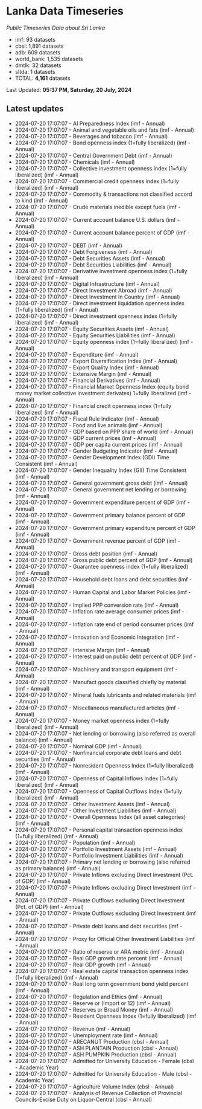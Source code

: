 # Lanka Data Timeseries
*Public Timeseries Data about Sri Lanka*

* imf: 93 datasets
* cbsl: 1,891 datasets
* adb: 609 datasets
* world_bank: 1,535 datasets
* dmtlk: 32 datasets
* sltda: 1 datasets
* TOTAL: **4,161** datasets

Last Updated: **05:37 PM, Saturday, 20 July, 2024**

## Latest updates

* 2024-07-20 17:07:07 - AI Preparedness Index (imf - Annual)
* 2024-07-20 17:07:07 - Animal and vegetable oils and fats (imf - Annual)
* 2024-07-20 17:07:07 - Beverages and tobacco (imf - Annual)
* 2024-07-20 17:07:07 - Bond openness index (1=fully liberalized) (imf - Annual)
* 2024-07-20 17:07:07 - Central Government Debt (imf - Annual)
* 2024-07-20 17:07:07 - Chemicals (imf - Annual)
* 2024-07-20 17:07:07 - Collective investment openness index (1=fully liberalized) (imf - Annual)
* 2024-07-20 17:07:07 - Commercial credit openness index (1=fully liberalized) (imf - Annual)
* 2024-07-20 17:07:07 - Commodity & transactions not classified accord to kind (imf - Annual)
* 2024-07-20 17:07:07 - Crude materials inedible except fuels (imf - Annual)
* 2024-07-20 17:07:07 - Current account balance U.S. dollars (imf - Annual)
* 2024-07-20 17:07:07 - Current account balance percent of GDP (imf - Annual)
* 2024-07-20 17:07:07 - DEBT (imf - Annual)
* 2024-07-20 17:07:07 - Debt Forgiveness (imf - Annual)
* 2024-07-20 17:07:07 - Debt Securities Assets (imf - Annual)
* 2024-07-20 17:07:07 - Debt Securities Liabilities (imf - Annual)
* 2024-07-20 17:07:07 - Derivative investment openness index (1=fully liberalized) (imf - Annual)
* 2024-07-20 17:07:07 - Digital Infrastructure (imf - Annual)
* 2024-07-20 17:07:07 - Direct Investment Abroad (imf - Annual)
* 2024-07-20 17:07:07 - Direct Investment In Country (imf - Annual)
* 2024-07-20 17:07:07 - Direct investment liquidation openness index (1=fully liberalized) (imf - Annual)
* 2024-07-20 17:07:07 - Direct investment openness index (1=fully liberalized) (imf - Annual)
* 2024-07-20 17:07:07 - Equity Securities Assets (imf - Annual)
* 2024-07-20 17:07:07 - Equity Securities Liabilities (imf - Annual)
* 2024-07-20 17:07:07 - Equity openness index (1=fully liberalized) (imf - Annual)
* 2024-07-20 17:07:07 - Expenditure (imf - Annual)
* 2024-07-20 17:07:07 - Export Diversification Index (imf - Annual)
* 2024-07-20 17:07:07 - Export Quality Index (imf - Annual)
* 2024-07-20 17:07:07 - Extensive Margin (imf - Annual)
* 2024-07-20 17:07:07 - Financial Derivatives (imf - Annual)
* 2024-07-20 17:07:07 - Financial Market Openness Index (equity bond money market collective investment derivates) 1=fully liberalized (imf - Annual)
* 2024-07-20 17:07:07 - Financial credit openness index (1=fully liberalized) (imf - Annual)
* 2024-07-20 17:07:07 - Fiscal Rule Indicator (imf - Annual)
* 2024-07-20 17:07:07 - Food and live animals (imf - Annual)
* 2024-07-20 17:07:07 - GDP based on PPP share of world (imf - Annual)
* 2024-07-20 17:07:07 - GDP current prices (imf - Annual)
* 2024-07-20 17:07:07 - GDP per capita current prices (imf - Annual)
* 2024-07-20 17:07:07 - Gender Budgeting Indicator (imf - Annual)
* 2024-07-20 17:07:07 - Gender Development Index (GDI) Time Consistent (imf - Annual)
* 2024-07-20 17:07:07 - Gender Inequality Index (GII) Time Consistent (imf - Annual)
* 2024-07-20 17:07:07 - General government gross debt (imf - Annual)
* 2024-07-20 17:07:07 - General government net lending or borrowing (imf - Annual)
* 2024-07-20 17:07:07 - Government expenditure percent of GDP (imf - Annual)
* 2024-07-20 17:07:07 - Government primary balance percent of GDP (imf - Annual)
* 2024-07-20 17:07:07 - Government primary expenditure percent of GDP (imf - Annual)
* 2024-07-20 17:07:07 - Government revenue percent of GDP (imf - Annual)
* 2024-07-20 17:07:07 - Gross debt position (imf - Annual)
* 2024-07-20 17:07:07 - Gross public debt percent of GDP (imf - Annual)
* 2024-07-20 17:07:07 - Guarantee openness index (1=fully liberalized) (imf - Annual)
* 2024-07-20 17:07:07 - Household debt loans and debt securities (imf - Annual)
* 2024-07-20 17:07:07 - Human Capital and Labor Market Policies (imf - Annual)
* 2024-07-20 17:07:07 - Implied PPP conversion rate (imf - Annual)
* 2024-07-20 17:07:07 - Inflation rate average consumer prices (imf - Annual)
* 2024-07-20 17:07:07 - Inflation rate end of period consumer prices (imf - Annual)
* 2024-07-20 17:07:07 - Innovation and Economic Integration (imf - Annual)
* 2024-07-20 17:07:07 - Intensive Margin (imf - Annual)
* 2024-07-20 17:07:07 - Interest paid on public debt percent of GDP (imf - Annual)
* 2024-07-20 17:07:07 - Machinery and transport equipment (imf - Annual)
* 2024-07-20 17:07:07 - Manufact goods classified chiefly by material (imf - Annual)
* 2024-07-20 17:07:07 - Mineral fuels lubricants and related materials (imf - Annual)
* 2024-07-20 17:07:07 - Miscellaneous manufactured articles (imf - Annual)
* 2024-07-20 17:07:07 - Money market openness index (1=fully liberalized) (imf - Annual)
* 2024-07-20 17:07:07 - Net lending or borrowing (also referred as overall balance) (imf - Annual)
* 2024-07-20 17:07:07 - Nominal GDP (imf - Annual)
* 2024-07-20 17:07:07 - Nonfinancial corporate debt loans and debt securities (imf - Annual)
* 2024-07-20 17:07:07 - Nonresident Openness Index (1=fully liberalized) (imf - Annual)
* 2024-07-20 17:07:07 - Openness of Capital Inflows Index (1=fully liberalized) (imf - Annual)
* 2024-07-20 17:07:07 - Openness of Capital Outflows Index (1=fully liberalized) (imf - Annual)
* 2024-07-20 17:07:07 - Other Investment Assets (imf - Annual)
* 2024-07-20 17:07:07 - Other Investment Liabilities (imf - Annual)
* 2024-07-20 17:07:07 - Overall Openness Index (all asset categories) (imf - Annual)
* 2024-07-20 17:07:07 - Personal capital transaction openness index (1=fully liberalized) (imf - Annual)
* 2024-07-20 17:07:07 - Population (imf - Annual)
* 2024-07-20 17:07:07 - Portfolio Investment Assets (imf - Annual)
* 2024-07-20 17:07:07 - Portfolio Investment Liabilities (imf - Annual)
* 2024-07-20 17:07:07 - Primary net lending or borrowing (also referred as primary balance) (imf - Annual)
* 2024-07-20 17:07:07 - Private Inflows excluding Direct Investment (Pct. of GDP) (imf - Annual)
* 2024-07-20 17:07:07 - Private Inflows excluding Direct Investment (imf - Annual)
* 2024-07-20 17:07:07 - Private Outflows excluding Direct Investment (Pct. of GDP) (imf - Annual)
* 2024-07-20 17:07:07 - Private Outflows excluding Direct Investment (imf - Annual)
* 2024-07-20 17:07:07 - Private debt loans and debt securities (imf - Annual)
* 2024-07-20 17:07:07 - Proxy for Official Other Investment Liabilities (imf - Annual)
* 2024-07-20 17:07:07 - Ratio of reserve or ARA metric (imf - Annual)
* 2024-07-20 17:07:07 - Real GDP growth rate percent (imf - Annual)
* 2024-07-20 17:07:07 - Real GDP growth (imf - Annual)
* 2024-07-20 17:07:07 - Real estate capital transaction openness index (1=fully liberalized) (imf - Annual)
* 2024-07-20 17:07:07 - Real long term government bond yield percent (imf - Annual)
* 2024-07-20 17:07:07 - Regulation and Ethics (imf - Annual)
* 2024-07-20 17:07:07 - Reserve or (Import or 12) (imf - Annual)
* 2024-07-20 17:07:07 - Reserves or Broad Money (imf - Annual)
* 2024-07-20 17:07:07 - Resident Openness Index (1=fully liberalized) (imf - Annual)
* 2024-07-20 17:07:07 - Revenue (imf - Annual)
* 2024-07-20 17:07:07 - Unemployment rate (imf - Annual)
* 2024-07-20 17:07:07 - ARECANUT Production (cbsl - Annual)
* 2024-07-20 17:07:07 - ASH PLANTAIN Production (cbsl - Annual)
* 2024-07-20 17:07:07 - ASH PUMPKIN Production (cbsl - Annual)
* 2024-07-20 17:07:07 - Admitted for University Education - Female (cbsl - Academic Year)
* 2024-07-20 17:07:07 - Admitted for University Education - Male (cbsl - Academic Year)
* 2024-07-20 17:07:07 - Agriculture Volume Index (cbsl - Annual)
* 2024-07-20 17:07:07 - Analysis of Revenue Collection of Provincial Councils-Excise Duty on Liquor-Central (cbsl - Annual)